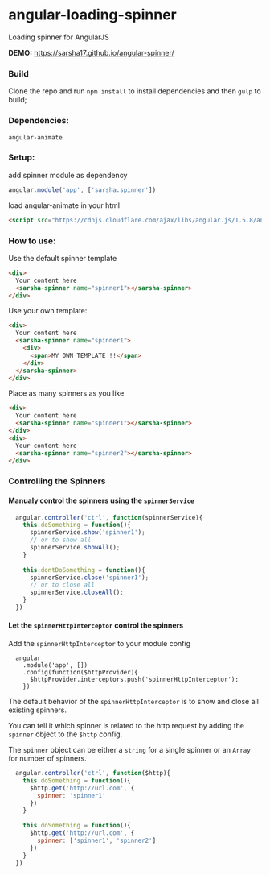 # angular-loading-spinner
Loading spinner for AngularJS

__DEMO:__ https://sarsha17.github.io/angular-spinner/

### Build
Clone the repo and run `npm install` to install dependencies and then `gulp` to build;

### Dependencies:
`angular-animate`

### Setup:

add spinner module as dependency
````javascript
angular.module('app', ['sarsha.spinner'])
````
load angular-animate in your html
````html
<script src="https://cdnjs.cloudflare.com/ajax/libs/angular.js/1.5.8/angular-animate.min.js"></script>
````


### How to use:

Use the default spinner template

````html
<div>
  Your content here
  <sarsha-spinner name="spinner1"></sarsha-spinner>
</div>
````

Use your own template:

````html
<div>
  Your content here
  <sarsha-spinner name="spinner1">
    <div>
      <span>MY OWN TEMPLATE !!</span>
    </div>
  </sarsha-spinner>
</div>
````

Place as many spinners as you like
````html
<div>
  Your content here
  <sarsha-spinner name="spinner1"></sarsha-spinner>
</div>
<div>
  Your content here
  <sarsha-spinner name="spinner2"></sarsha-spinner>
</div>
````

### Controlling the Spinners

#### Manualy control the spinners using the `spinnerService`

````javascript
  angular.controller('ctrl', function(spinnerService){
    this.doSomething = function(){
      spinnerService.show('spinner1'); 
      // or to show all
      spinnerService.showAll();
    }
    
    this.dontDoSomething = function(){
      spinnerService.close('spinner1');
      // or to close all
      spinnerService.closeAll();
    }
  })
````

#### Let the `spinnerHttpInterceptor` control the spinners

Add the `spinnerHttpInterceptor` to your module config
````javascipt
  angular
    .module('app', [])
    .config(function($httpProvider){
      $httpProvider.interceptors.push('spinnerHttpInterceptor');
    })
````

The default behavior of the `spinnerHttpInterceptor` is to show and close all existing spinners.

You can tell it which spinner is related to the http request by adding the `spinner` object to the `$http` config.

The `spinner` object can be either a `string` for a single spinner or an `Array` for number of spinners.

````javascript
  angular.controller('ctrl', function($http){
    this.doSomething = function(){
      $http.get('http://url.com', {
        spinner: 'spinner1'
      }) 
    }
    
    this.doSomething = function(){
      $http.get('http://url.com', {
        spinner: ['spinner1', 'spinner2']
      }) 
    }
  })
````
